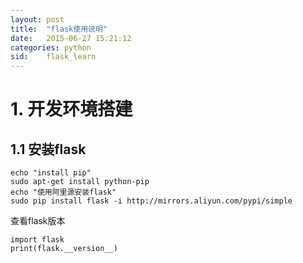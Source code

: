 ```yaml
---
layout: post
title:  "flask使用说明"
date:   2015-06-27 15:21:12
categories: python
sid:    flask_learn
---
```

# 1. 开发环境搭建

## 1.1 安装flask
	echo "install pip"
	sudo apt-get install python-pip
	echo "使用阿里源安装flask"
	sudo pip install flask -i http://mirrors.aliyun.com/pypi/simple
查看flask版本

	import flask
	print(flask.__version__)

